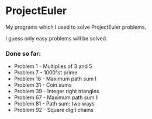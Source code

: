 # ProjectEuler

My programs which I used to solve ProjectEuler problems.

I guess only easy problems will be solved.

### Done so far:

- Problem 1 - Multiplies of 3 and 5
- Problem 7 - 10001st prime
- Problem 18 - Maximum path sum I
- Problem 31 - Coin sums
- Problem 39 - Integer right triangles
- Problem 67 - Maximum path sum II
- Problem 81 - Path sum: two ways
- Problem 92 - Square digit chains
